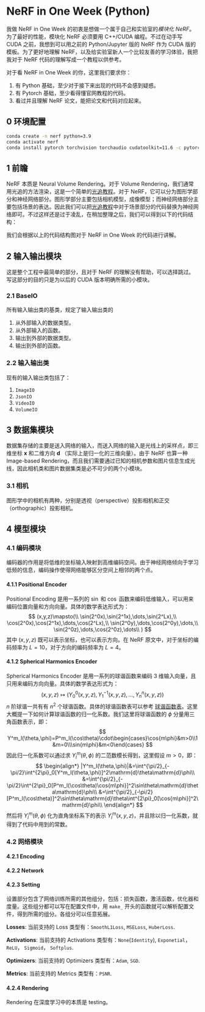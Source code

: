 # NeRF in One Week (Python)

我做 NeRF in One Week 的初衷是想做一个属于自己和实验室的*模块化 NeRF*。为了最好的性能，模块化 NeRF 必须要用 C++/CUDA 编程。不过在动手写 CUDA 之前，我想到可以用之前的 Python/Jupyter 版的 NeRF 作为 CUDA 版的模板。为了更好地理解 NeRF，以及给实验室新人一个比较友善的学习体验，我把我对于 NeRF 代码的理解写成一个教程以供参考。

对于看 NeRF in One Week 的你，这里我们要求你：
1. 有 Python 基础，至少对于接下来出现的代码不会感到疑惑。
2. 有 Pytorch 基础，至少看得懂官网教程的代码。
3. 看过并且理解 NeRF 论文，能把论文和代码对应起来。

## 0 环境配置

```bash
conda create -n nerf python=3.9
conda activate nerf
conda install pytorch torchvision torchaudio cudatoolkit=11.6 -c pytorch -c conda-forge
```

## 1 前瞻

NeRF 本质是 Neural Volume Rendering。对于 Volume Rendering，我们通常用光追的方法渲染，这是一个简单的[光追教程](https://raytracing.github.io/)。对于 NeRF，它可以分为图形学部分和神经网络部分。图形学部分主要包括相机模型，成像模型；而神经网络部分主要包括场景的表达。因此我们可以把[光追教程](https://raytracing.github.io/)中对于场景部分的代码替换为神经网络即可。不过这样还是过于凌乱，在稍加整理之后，我们可以得到以下的代码结构：
![]()

我们会根据以上的代码结构图对于 NeRF in One Week 的代码进行讲解。

## 2 输入输出模块

这是整个工程中最简单的部分，且对于 NeRF 的理解没有帮助，可以选择跳过。写这部分的目的只是为以后的 CUDA 版本明确所需的小模块。

### 2.1 BaseIO

所有输入输出类的基类，规定了输入输出类的

1. 从外部输入的数据类型。
2. 从外部输入的函数。
3. 输出到外部的数据类型。
4. 输出到外部的函数。

### 2.2 输入输出类

现有的输入输出类包括了：

1. `ImageIO`
2. `JsonIO`
3. `VideoIO`
4. `VolumeIO`

## 3 数据集模块

数据集存储的主要是送入网络的输入，而送入网络的输入是光线上的采样点，即三维坐标 $\mathbf{x}$ 和二维方向 $\mathbf{d}$ （实际上是归一化的三维向量）。由于 NeRF 也算一种 Image-based Rendering，而且我们需要通过已知的相机参数和图片信息生成光线，因此相机类和图片数据集类是必不可少的两个小模块。

### 3.1 相机

图形学中的相机有两种，分别是透视（perspective）投影相机和正交（orthographic）投影相机。

## 4 模型模块

### 4.1 编码模块

编码器的作用是将低维的坐标输入映射到高维编码空间。由于神经网络倾向于学习低频的信息，编码操作使得网络能够区分空间上相邻的两个点。

#### 4.1.1 Positional Encoder

Positional Encoding 是用一系列的 $\sin$ 和 $\cos$ 函数来编码低维输入，可以用来编码位置向量和方向向量。具体的数学表达形式为：
$$
(x,y,z)\mapsto(\\
\sin(2^0x),\sin(2^1x),\dots,\sin(2^Lx),\\
\cos(2^0x),\cos(2^1x),\dots,\cos(2^Lx),\\
\sin(2^0y),\dots,\cos(2^0y),\dots,\\
\sin(2^0z),\dots,\cos(2^0z),\dots\\
)
$$
其中 $(x,y,z)$ 既可以表示坐标，也可以表示方向。在 NeRF 原文中，对于坐标的编码频率为 $L=10$，对于方向的编码频率为 $L=4$。

#### 4.1.2 Spherical Harmonics Encoder

Spherical Harmonics Encoder 是用一系列的球谐函数来编码 3 维输入向量，且只用来编码方向向量。具体的数学表达形式为：
$$
(x,y,z)\mapsto(Y_0^0(x,y,z),Y_1^{-1}(x,y,z),\dots,Y_n^{n}(x,y,z))
$$
$n$ 阶球谐一共有有 $n^2$ 个球谐函数。具体的球谐函数表可以参考 [球谐函数表](https://en.wikipedia.org/wiki/Table_of_spherical_harmonics#Spherical_harmonics)。这里大概提一下如何计算球谐函数的归一化系数。我们这里将球谐函数的 $\phi$ 分量用三角函数表示，即：
$$
Y^m_l(\theta,\phi)=P^m_l(\cos\theta)\cdot\begin{cases}\cos{m\phi}&m>0\\1&m=0\\\sin{m\phi}&m<0\end{cases}
$$
因此归一化系数可以通过求 $Y^m_l(\theta,\phi)$ 的二范数模长得到，这里假设 $m>0$，即：
$$
\begin{align*}
|Y^m_l(\theta,\phi)|&=\int^{\pi/2}_{-\pi/2}\int^{2\pi}_0[Y^m_l(\theta,\phi)]^2\mathrm{d}\theta\mathrm{d}\phi\\
&=\int^{\pi/2}_{-\pi/2}\int^{2\pi}_0[P^m_l(\cos\theta)\cos{m\phi}]^2\sin\theta\mathrm{d}\theta\mathrm{d}\phi\\
&=\int^{\pi/2}_{-\pi/2}[P^m_l(\cos\theta)]^2\sin\theta\mathrm{d}\theta\int^{2\pi}_0[\cos{m\phi}]^2\mathrm{d}\phi\\
\end{align*}
$$
然后将 $Y^m_l(\theta,\phi)$ 化为直角坐标系下的表示 $Y^m_l(x,y,z)$，并且除以归一化系数，就得到了代码中用到的常数。

### 4.2 网络模块

#### 4.2.1 Encoding 

#### 4.2.2 Network

#### 4.2.3 Setting

设置部分包含了网络训练所需的其他组分，包括：损失函数，激活函数，优化器和度量。这些组分都可以写在配置文件中，用 `make_` 开头的函数就可以解析配置文件，得到所需的组分。各组分可以任意拓展。

**Losses**: 当前支持的 Loss 类型有：`SmoothL1Loss`, `MSELoss`, `HuberLoss`.

**Activations**: 当前支持的 Activations 类型有：`None`(`Identity`), `Exponetial`， `ReLU`， `Sigmoid`， `Softplus`.

**Optimizers**: 当前支持的 Optimizers 类型有：`Adam`, `SGD`.

**Metrics**: 当前支持的 Metrics 类型有：`PSNR`.

#### 4.2.4 Rendering

Rendering 在深度学习中的本质是 testing。

